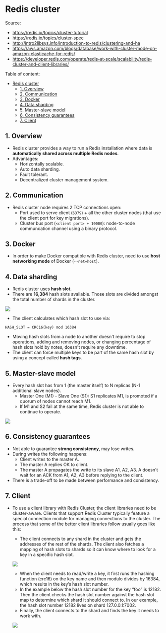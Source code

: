 # Redis cluster

Source:

- <https://redis.io/topics/cluster-tutorial>
- <https://redis.io/topics/cluster-spec>
- <http://intro2libsys.info/introduction-to-redis/clustering-and-ha>
- <https://aws.amazon.com/blogs/database/work-with-cluster-mode-on-amazon-elasticache-for-redis/>
- <https://developer.redis.com/operate/redis-at-scale/scalability/redis-cluster-and-client-libraries/>

Table of content:

- [Redis cluster](#redis-cluster)
  - [1. Overview](#1-overview)
  - [2. Communication](#2-communication)
  - [3. Docker](#3-docker)
  - [4. Data sharding](#4-data-sharding)
  - [5. Master-slave model](#5-master-slave-model)
  - [6. Consistency guarantees](#6-consistency-guarantees)
  - [7. Client](#7-client)

## 1. Overview

- Redis cluster provides a way to run a Redis installation where data is **automatically shared across multiple Redis nodes**.
- Advantages:
  - Horizontally scalable.
  - Auto data sharding.
  - Fault tolerant.
  - Decentralized cluster management system.

## 2. Communication

- Redis cluster node requires 2 TCP connections open:
  - Port used to serve client (`6379`) + all the other cluster nodes (that use the client port for key migrations).
  - Cluster bus port (`<client port> + 10000`): node-to-node communcation channel using a binary protocol.

## 3. Docker

- In order to make Docker compatible with Redis cluster, need to use **host networking mode** of Docker (`--net=host`).

## 4. Data sharding

- Redis cluster uses **hash slot**.
- There are **16,384** hash slots available. Those slots are divided amongst the total number of shards in the cluster.

![](https://d2908q01vomqb2.cloudfront.net/887309d048beef83ad3eabf2a79a64a389ab1c9f/2019/07/26/ClusterModeElasticache2.png)

- The client calculates which hash slot to use via:

```
HASH_SLOT = CRC16(key) mod 16384
```

- Moving hash slots from a node to another doesn't require to stop operations, adding and removing nodes, or changing percentage of hash slots hold by notes, doesn't require any downtime.
- The client can force multiple keys to be part of the same hash slot by using a concept called **hash tags**.

## 5. Master-slave model

- Every hash slot has from 1 (the master itself) to N replicas (N-1 additional slave nodes).
  - Master One (M1) - Slave One (S1): S1 replicates M1, is promoted if a quorum of nodes cannot reach M1.
  - If M1 and S2 fail at the same time, Redis cluster is not able to continue to operate.

![](http://intro2libsys.info/introduction-to-redis/static/img/six-node-redis-cluster.png)

## 6. Consistency guarantees

- Not able to guarantee **strong consistency**, may lose writes.
- During writes the following happens:
  - Client writes to the master A.
  - The master A replies OK to client.
  - The master A propagates the write to its slave A1, A2, A3. A doesn't wait for an ACK from A1, A2, A3 before replying to the client.
- There is a trade-off to be made between performance and consistency.

## 7. Client

- To use a client library with Redis Cluster, the client libraries need to be cluster-aware. Clients that support Redis Cluster typically feature a special connection module for managing connections to the cluster. The process that some of the better client libraries follow usually goes like this:

  - The client connects to any shard in the cluster and gets the addresses of the rest of the shards. The client also fetches a mapping of hash slots to shards so it can know where to look for a key in a specific hash slot.

  ![](https://s3.us-east-2.amazonaws.com/assets-university.redislabs.com/ru301/4.4/image1.png)

  - When the client needs to read/write a key, it first runs the hashing function (crc16) on the key name and then modulo divides by 16384, which results in the key’s hash slot number.
  - In the example below the hash slot number for the key “foo” is 12182. Then the client checks the hash slot number against the hash slot map to determine which shard it should connect to. In our example, the hash slot number 12182 lives on shard 127.0.0.1:7002.
  - Finally, the client connects to the shard and finds the key it needs to work with.

  ![](https://s3.us-east-2.amazonaws.com/assets-university.redislabs.com/ru301/4.4/image2.png)
